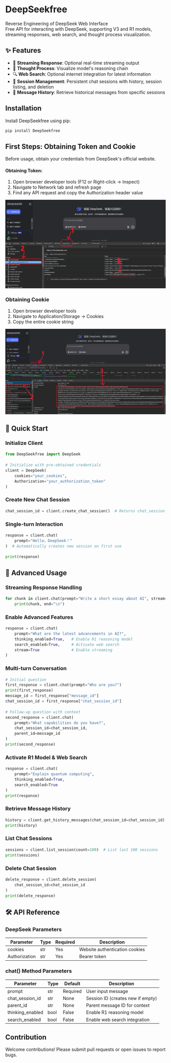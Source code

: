 # DeepSeekfree

Reverse Engineering of DeepSeek Web Interface  
Free API for interacting with DeepSeek, supporting V3 and R1 models, streaming responses, web search, and thought process visualization.

## ✨ Features

- 🔄 **Streaming Response**: Optional real-time streaming output
- 🤔 **Thought Process**: Visualize model's reasoning chain
- 🔍 **Web Search**: Optional internet integration for latest information
- 💬 **Session Management**: Persistent chat sessions with history, session listing, and deletion
- 📜 **Message History**: Retrieve historical messages from specific sessions

## Installation

Install DeepSeekfree using pip:

```bash
pip install DeepSeekfree
```

## First Steps: Obtaining Token and Cookie
Before usage, obtain your credentials from DeepSeek's official website.

#### Obtaining Token:
1. Open browser developer tools (F12 or Right-click → Inspect)
2. Navigate to Network tab and refresh page
3. Find any API request and copy the Authorization header value

<p align="center">
  <img src="https://github.com/danel-phang/DeepSeek-free/blob/main/images/token.png" alt="token">
</p>

### Obtaining Cookie
1. Open browser developer tools
2. Navigate to Application/Storage → Cookies
3. Copy the entire cookie string

<p align="center">
  <img src="https://github.com/danel-phang/DeepSeek-free/blob/main/images/cookie.png" alt="cookie">
</p>

## 🚀 Quick Start

### Initialize Client

```python
from DeepSeekfree import DeepSeek

# Initialize with pre-obtained credentials
client = DeepSeek(
    cookies="your_cookies", 
    Authorization="your_authorization_token"
)
```

### Create New Chat Session

```python
chat_session_id = client.create_chat_session()  # Returns chat_session_id for continuous dialogue
```

### Single-turn Interaction

```python
response = client.chat(
    prompt="Hello，DeepSeek！"
)  # Automatically creates new session on first use

print(response)
```

## 🧠 Advanced Usage

### Streaming Response Handling

```python
for chunk in client.chat(prompt="Write a short essay about AI", stream=True):
    print(chunk, end="\n")
```

### Enable Advanced Features

```python
response = client.chat(
    prompt="What are the latest advancements in AI?",
    thinking_enabled=True,   # Enable R1 reasoning model
    search_enabled=True,     # Activate web search
    stream=True              # Enable streaming
)
```

### Multi-turn Conversation

```python
# Initial question
first_response = client.chat(prompt="Who are you?")
print(first_response)
message_id = first_response["message_id"]
chat_session_id = first_response["chat_session_id"]

# Follow-up question with context
second_response = client.chat(
    prompt="What capabilities do you have?",
    chat_session_id=chat_session_id, 
    parent_id=message_id
)
print(second_response)
```

### Activate R1 Model & Web Search

```python
response = client.chat(
    prompt="Explain quantum computing",
    thinking_enabled=True,
    search_enabled=True
)
print(response)
```

### Retrieve Message History

```python
history = client.get_history_messages(chat_session_id=chat_session_id)
print(history)
```

### List Chat Sessions

```python
sessions = client.list_session(count=100)  # List last 100 sessions
print(sessions)
```

### Delete Chat Session

```python
delete_response = client.delete_session(
    chat_session_id=chat_session_id
)
print(delete_response)
```

## 🛠️ API Reference

### DeepSeek Parameters

| Parameter       | Type | Required | Description               |
|-----------------|------|----------|---------------------------|
| cookies         | str  | Yes      | Website authentication cookies |
| Authorization   | str  | Yes      | Bearer token              |

### chat() Method Parameters

| Parameter          | Type | Default | Description                      |
|--------------------|------|---------|----------------------------------|
| prompt             | str  | Required| User input message               |
| chat_session_id    | str  | None    | Session ID (creates new if empty)|
| parent_id          | str  | None    | Parent message ID for context    |
| thinking_enabled   | bool | False   | Enable R1 reasoning model        |
| search_enabled     | bool | False   | Enable web search integration    |

## Contribution

Welcome contributions! Please submit pull requests or open issues to report bugs.